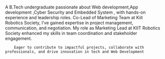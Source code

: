 A B.Tech undergraduate passionate about  Web development,App development ,Cyber Security and Embedded System , with hands-on experience and leadership roles. 
Co-Lead of Marketing Team at Kiit Robotics Society, I’ve gained expertise in project management, communication, and negotiation.
My role as Marketing Lead at KIIT Robotics Society enhanced my skills in team coordination and stakeholder engagement.

        Eager to contribute to impactful projects, collaborate with professionals, and drive innovation in tech and Web Development

<!---
jess2217/jess2217 is a ✨ special ✨ repository because its `README.md` (this file) appears on your GitHub profile.
You can click the Preview link to take a look at your changes.
--->
